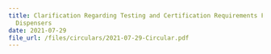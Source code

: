 ```yaml
---
title: Clarification Regarding Testing and Certification Requirements For Water
  Dispensers
date: 2021-07-29
file_url: /files/circulars/2021-07-29-Circular.pdf
---
```


